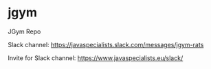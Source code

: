 # jgym
JGym Repo

Slack channel: 
https://javaspecialists.slack.com/messages/jgym-rats

Invite for Slack channel:
https://www.javaspecialists.eu/slack/